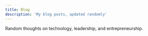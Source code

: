 ```yaml
---
title: Blog
description: 'My blog posts, updated randomly'
---
```


Random thoughts on technology, leadership, and entrepreneurship.

